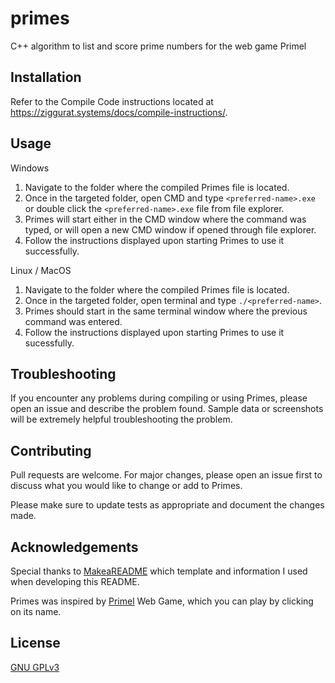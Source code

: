 # primes

C++ algorithm to list and score prime numbers for the web game Primel

## Installation

Refer to the Compile Code instructions located at https://ziggurat.systems/docs/compile-instructions/.

## Usage

Windows

1. Navigate to the folder where the compiled Primes file is located.
2. Once in the targeted folder, open CMD and type ```<preferred-name>.exe``` or double click the ```<preferred-name>.exe``` file from file explorer.
3. Primes will start either in the CMD window where the command was typed, or will open a new CMD window if opened through file explorer.
4. Follow the instructions displayed upon starting Primes to use it successfully.

Linux / MacOS

1. Navigate to the folder where the compiled Primes file is located.
2. Once in the targeted folder, open terminal and type ```./<preferred-name>```.
3. Primes should start in the same terminal window where the previous command was entered.
4. Follow the instructions displayed upon starting Primes to use it sucessfully.

## Troubleshooting

If you encounter any problems during compiling or using Primes, please open an issue and describe the problem found. Sample data or screenshots will be extremely helpful troubleshooting the problem.

## Contributing

Pull requests are welcome. For major changes, please open an issue first to discuss what you would like to change or add to Primes.

Please make sure to update tests as appropriate and document the changes made.

## Acknowledgements

Special thanks to [MakeaREADME](https://www.makeareadme.com) which template and information I used when developing this README.

Primes was inspired by [Primel](https://converged.yt/primel/) Web Game, which you can play by clicking on its name.

## License
[GNU GPLv3](https://www.gnu.org/licenses/gpl-3.0.en.html)
